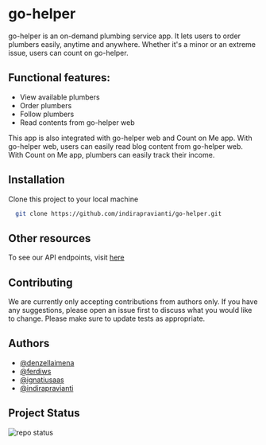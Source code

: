 # go-helper
go-helper is an on-demand plumbing service app. It lets users to order plumbers easily, anytime and anywhere. Whether it's a minor or an extreme issue, users can count on go-helper.

## Functional features:

- View available plumbers
- Order plumbers
- Follow plumbers
- Read contents from go-helper web

This app is also integrated with go-helper web and Count on Me app. With go-helper web, users can easily read blog content from go-helper web. With Count on Me app, plumbers can easily track their income.

## Installation
Clone this project to your local machine
```bash 
  git clone https://github.com/indirapravianti/go-helper.git
```

## Other resources
To see our API endpoints, visit [here](https://go-tukang.herokuapp.com/docs)

## Contributing
We are currently only accepting contributions from authors only. If you have any suggestions, please open an issue first to discuss what you would like to change.
Please make sure to update tests as appropriate.

## Authors
- [@denzellaimena](https://www.github.com/denzellaimena)
- [@ferdiws](https://www.github.com/ferdiws)
- [@ignatiusaas](https://www.github.com/ignatiusaas)
- [@indirapravianti](https://www.github.com/indirapravianti) 

## Project Status
![repo status](https://www.repostatus.org/badges/latest/active.svg)
